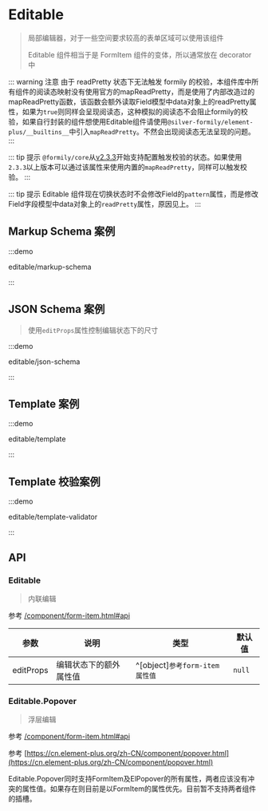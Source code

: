# Editable

> 局部编辑器，对于一些空间要求较高的表单区域可以使用该组件
>
> Editable 组件相当于是 FormItem 组件的变体，所以通常放在 decorator 中

::: warning 注意
由于 readPretty 状态下无法触发 formily 的校验，本组件库中所有组件的阅读态映射没有使用官方的mapReadPretty，而是使用了内部改造过的mapReadPretty函数，该函数会额外读取Field模型中data对象上的readPretty属性，如果为`true`则同样会呈现阅读态，这种模拟的阅读态不会阻止formily的校验，如果自行封装的组件想使用Editable组件请使用`@silver-formily/element-plus/__builtins__`中引入`mapReadPretty`。不然会出现阅读态无法呈现的问题。
:::

::: tip 提示
`@formily/core`从[v2.3.3](https://github.com/alibaba/formily/releases/tag/v2.3.3)开始支持配置触发校验的状态。如果使用`2.3.3`以上版本可以通过该属性来使用内置的`mapReadPretty`，同样可以触发校验。
:::

::: tip 提示
Editable 组件现在切换状态时不会修改Field的`pattern`属性，而是修改Field字段模型中data对象上的`readPretty`属性，原因见上。
:::

## Markup Schema 案例

:::demo

editable/markup-schema

:::

## JSON Schema 案例
> 使用`editProps`属性控制编辑状态下的尺寸

:::demo

editable/json-schema

:::

## Template 案例

:::demo

editable/template

:::

## Template 校验案例

:::demo

editable/template-validator

:::

## API

### Editable

> 内联编辑

参考 [/component/form-item.html#api](./form-item.html#api)

| 参数      | 说明                    | 类型                           | 默认值    |
| --------- | ----------------------- | ------------------------------ | --------- |
| editProps | 编辑状态下的额外属性值  | ^[object]`参考form-item属性值` | `null`    |

### Editable.Popover

> 浮层编辑

参考 [/component/form-item.html#api](./form-item.html#api)

参考 [https://cn.element-plus.org/zh-CN/component/popover.html](https://cn.element-plus.org/zh-CN/component/popover.html)

Editable.Popover同时支持FormItem及ElPopover的所有属性，两者应该没有冲突的属性值。如果存在则目前是以FormItem的属性优先。目前暂不支持两者组件的插槽。

